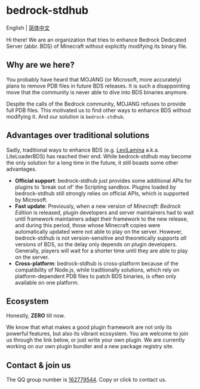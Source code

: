 # bedrock-stdhub

English | [简体中文](README.zh.md)

Hi there! We are an organization that tries to enhance Bedrock Dedicated Server (abbr. BDS) of Minecraft without explicitly modifying its binary file.

## Why are we here?

You probably have heard that MOJANG (or Microsoft, more accurately) plans to remove PDB files in future BDS releases. It is such a disappointing move that the community is never able to dive into BDS binaries anymore.

Despite the calls of the Bedrock community, MOJANG refuses to provide full PDB files. This motivated us to find other ways to enhance BDS without modifying it. And our solution is `bedrock-stdhub`.

## Advantages over traditional solutions

Sadly, traditional ways to enhance BDS (e.g. [LeviLamina](https://github.com/LiteLDev/LeviLamina) a.k.a. LiteLoaderBDS) has reached their end. While bedrock-stdhub may become the only solution for a long time in the future, it still boasts some other advantages.

- **Official support**: bedrock-stdhub just provides some additional APIs for plugins to 'break out of' the Scripting sandbox. Plugins loaded by bedrock-stdhub still strongly relies on official APIs, which is supported by Microsoft.
- **Fast update**: Previously, when a new version of _Minecraft: Bedrock Edition_ is released, plugin developers and server maintainers had to wait until framework maintainers adapt their framework to the new release, and during this period, those whose Minecraft copies were automatically updated were not able to play on the server. However, bedrock-stdhub is not version-sensitive and theoretically supports _all_ versions of BDS, so the delay only depends on plugin developers. Generally, players will wait for a shorter time until they are able to play on the server.
- **Cross-platform**: bedrock-stdhub is cross-platform because of the compatibility of Node.js, while traditionally solutions, which rely on platform-dependent PDB files to patch BDS binaries, is often only available on one platform.

## Ecosystem

Honestly, **ZERO** till now. 

We know that what makes a good plugin framework are not only its powerful features, but also its vibrant ecosystem. You are welcome to join us through the link below, or just write your own plugin. We are currently working on our own plugin bundler and a new package registry site.

## Contact & join us

The QQ group number is [162779544](https://qm.qq.com/cgi-bin/qm/qr?k=jNFTovEpc0WDFtbSbUMrbQ0NyUgDpnCu&jump_from=webapi&authKey=6oBQQeoeB6gA7+AljJK7AV1IUEjkk/HpkvxrBNgAQtpxPtw230h4GQrp56nTw81I). Copy or click to contact us.